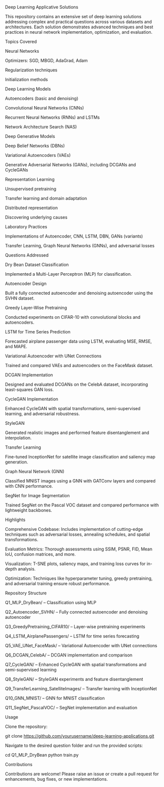 Deep Learning Applicative Solutions

This repository contains an extensive set of deep learning solutions addressing complex and practical questions across various datasets and architectures. Each solution demonstrates advanced techniques and best practices in neural network implementation, optimization, and evaluation.

Topics Covered

Neural Networks

Optimizers: SGD, MBGD, AdaGrad, Adam

Regularization techniques

Initialization methods

Deep Learning Models

Autoencoders (basic and denoising)

Convolutional Neural Networks (CNNs)

Recurrent Neural Networks (RNNs) and LSTMs

Network Architecture Search (NAS)

Deep Generative Models

Deep Belief Networks (DBNs)

Variational Autoencoders (VAEs)

Generative Adversarial Networks (GANs), including DCGANs and CycleGANs

Representation Learning

Unsupervised pretraining

Transfer learning and domain adaptation

Distributed representation

Discovering underlying causes

Laboratory Practices

Implementations of Autoencoder, CNN, LSTM, DBN, GANs (variants)

Transfer Learning, Graph Neural Networks (GNNs), and adversarial losses

Questions Addressed

Dry Bean Dataset Classification

Implemented a Multi-Layer Perceptron (MLP) for classification.

Autoencoder Design

Built a fully connected autoencoder and denoising autoencoder using the SVHN dataset.

Greedy Layer-Wise Pretraining

Conducted experiments on CIFAR-10 with convolutional blocks and autoencoders.

LSTM for Time Series Prediction

Forecasted airplane passenger data using LSTM, evaluating MSE, RMSE, and MAPE.

Variational Autoencoder with UNet Connections

Trained and compared VAEs and autoencoders on the FaceMask dataset.

DCGAN Implementation

Designed and evaluated DCGANs on the CelebA dataset, incorporating least-squares GAN loss.

CycleGAN Implementation

Enhanced CycleGAN with spatial transformations, semi-supervised learning, and adversarial robustness.

StyleGAN

Generated realistic images and performed feature disentanglement and interpolation.

Transfer Learning

Fine-tuned InceptionNet for satellite image classification and saliency map generation.

Graph Neural Network (GNN)

Classified MNIST images using a GNN with GATConv layers and compared with CNN performance.

SegNet for Image Segmentation

Trained SegNet on the Pascal VOC dataset and compared performance with lightweight backbones.

Highlights

Comprehensive Codebase: Includes implementation of cutting-edge techniques such as adversarial losses, annealing schedules, and spatial transformations.

Evaluation Metrics: Thorough assessments using SSIM, PSNR, FID, Mean IoU, confusion matrices, and more.

Visualization: T-SNE plots, saliency maps, and training loss curves for in-depth analysis.

Optimization: Techniques like hyperparameter tuning, greedy pretraining, and adversarial training ensure robust performance.

Repository Structure

Q1_MLP_DryBean/ – Classification using MLP

Q2_Autoencoder_SVHN/ – Fully connected autoencoder and denoising autoencoder

Q3_GreedyPretraining_CIFAR10/ – Layer-wise pretraining experiments

Q4_LSTM_AirplanePassengers/ – LSTM for time series forecasting

Q5_VAE_UNet_FaceMask/ – Variational Autoencoder with UNet connections

Q6_DCGAN_CelebA/ – DCGAN implementation and comparison

Q7_CycleGAN/ – Enhanced CycleGAN with spatial transformations and semi-supervised learning

Q8_StyleGAN/ – StyleGAN experiments and feature disentanglement

Q9_TransferLearning_SatelliteImages/ – Transfer learning with InceptionNet

Q10_GNN_MNIST/ – GNN for MNIST classification

Q11_SegNet_PascalVOC/ – SegNet implementation and evaluation

Usage

Clone the repository:

git clone https://github.com/yourusername/deep-learning-applications.git

Navigate to the desired question folder and run the provided scripts:

cd Q1_MLP_DryBean
python train.py

Contributions

Contributions are welcome! Please raise an issue or create a pull request for enhancements, bug fixes, or new implementations.
